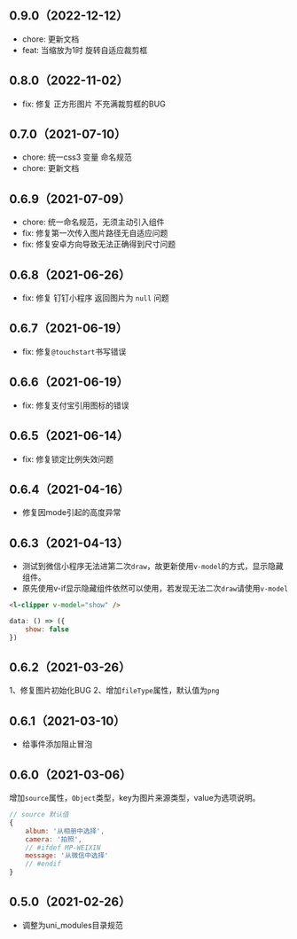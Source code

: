 ## 0.9.0（2022-12-12）
- chore: 更新文档
- feat: 当缩放为1时 旋转自适应裁剪框
## 0.8.0（2022-11-02）
- fix: 修复 正方形图片 不充满裁剪框的BUG
## 0.7.0（2021-07-10）
- chore: 统一css3 变量 命名规范
- chore: 更新文档
## 0.6.9（2021-07-09）
- chore: 统一命名规范，无须主动引入组件
- fix: 修复第一次传入图片路径无自适应问题
- fix: 修复安卓方向导致无法正确得到尺寸问题
## 0.6.8（2021-06-26）
- fix: 修复 钉钉小程序 返回图片为 `null` 问题
## 0.6.7（2021-06-19）
- fix: 修复`@touchstart`书写错误
## 0.6.6（2021-06-19）
- fix: 修复支付宝引用图标的错误
## 0.6.5（2021-06-14）
- fix: 修复锁定比例失效问题
## 0.6.4（2021-04-16）
- 修复因mode引起的高度异常
## 0.6.3（2021-04-13）
- 测试到微信小程序无法进第二次`draw`，故更新使用`v-model`的方式，显示隐藏组件。
- 原先使用v-if显示隐藏组件依然可以使用，若发现无法二次`draw`请使用`v-model`
```html
<l-clipper v-model="show" />
```
```js
data: () => ({
	show: false
})
```
## 0.6.2（2021-03-26）
1、修复图片初始化BUG
2、增加`fileType`属性，默认值为`png`
## 0.6.1（2021-03-10）
- 给事件添加阻止冒泡
## 0.6.0（2021-03-06）
增加`source`属性，`Object`类型，key为图片来源类型，value为选项说明。<br>
```js
// source 默认值 
{
	album: '从相册中选择',
	camera: '拍照',
	// #ifdef MP-WEIXIN
	message: '从微信中选择'
	// #endif
}
```
## 0.5.0（2021-02-26）
- 调整为uni_modules目录规范
